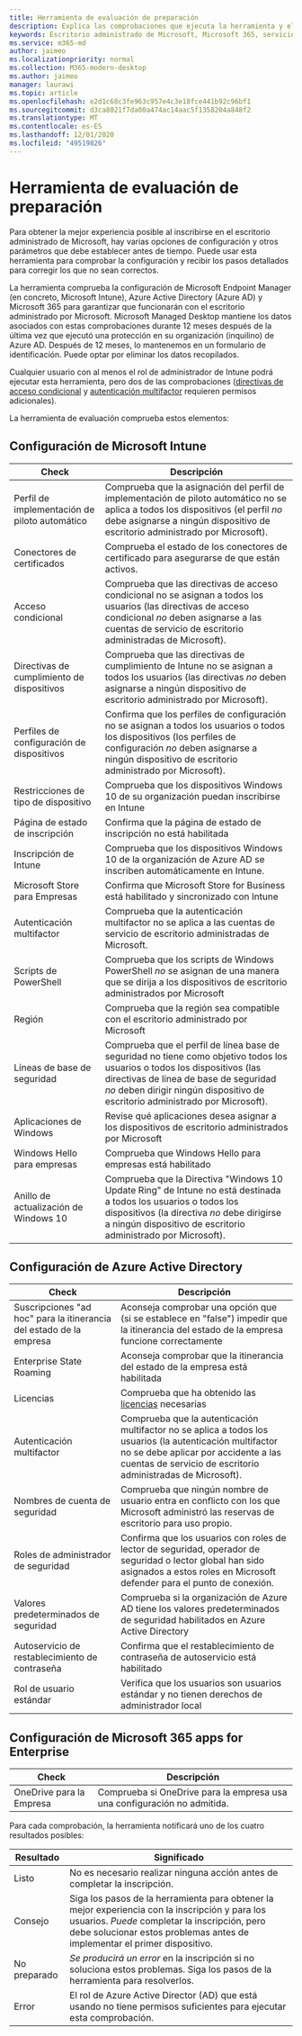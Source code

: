 ```yaml
---
title: Herramienta de evaluación de preparación
description: Explica las comprobaciones que ejecuta la herramienta y el significado de los resultados.
keywords: Escritorio administrado de Microsoft, Microsoft 365, servicio, documentación
ms.service: m365-md
author: jaimeo
ms.localizationpriority: normal
ms.collection: M365-modern-desktop
ms.author: jaimeo
manager: laurawi
ms.topic: article
ms.openlocfilehash: e2d1c68c3fe963c957e4c3e18fce441b92c96bf1
ms.sourcegitcommit: d3ca8021f7da00a474ac14aac5f1358204a848f2
ms.translationtype: MT
ms.contentlocale: es-ES
ms.lasthandoff: 12/01/2020
ms.locfileid: "49519826"
---
```

# <a name="readiness-assessment-tool"></a>Herramienta de evaluación de preparación

Para obtener la mejor experiencia posible al inscribirse en el escritorio administrado de Microsoft, hay varias opciones de configuración y otros parámetros que debe establecer antes de tiempo. Puede usar esta herramienta para comprobar la configuración y recibir los pasos detallados para corregir los que no sean correctos.

La herramienta comprueba la configuración de Microsoft Endpoint Manager (en concreto, Microsoft Intune), Azure Active Directory (Azure AD) y Microsoft 365 para garantizar que funcionarán con el escritorio administrado por Microsoft. Microsoft Managed Desktop mantiene los datos asociados con estas comprobaciones durante 12 meses después de la última vez que ejecutó una protección en su organización (inquilino) de Azure AD. Después de 12 meses, lo mantenemos en un formulario de identificación.  Puede optar por eliminar los datos recopilados.

Cualquier usuario con al menos el rol de administrador de Intune podrá ejecutar esta herramienta, pero dos de las comprobaciones ([directivas de acceso condicional](readiness-assessment-fix.md#conditional-access-policies) y [autenticación multifactor](readiness-assessment-fix.md#multi-factor-authentication) requieren permisos adicionales).
 
La herramienta de evaluación comprueba estos elementos:

## <a name="microsoft-intune-settings"></a>Configuración de Microsoft Intune

|Check  |Descripción  |
|---------|---------|
|Perfil de implementación de piloto automático     | Comprueba que la asignación del perfil de implementación de piloto automático no se aplica a todos los dispositivos (el perfil *no* debe asignarse a ningún dispositivo de escritorio administrado por Microsoft).       |
|Conectores de certificados     | Comprueba el estado de los conectores de certificado para asegurarse de que están activos.   |
|Acceso condicional     | Comprueba que las directivas de acceso condicional no se asignan a todos los usuarios (las directivas de acceso condicional *no* deben asignarse a las cuentas de servicio de escritorio administradas de Microsoft).    |
|Directivas de cumplimiento de dispositivos     | Comprueba que las directivas de cumplimiento de Intune no se asignan a todos los usuarios (las directivas *no* deben asignarse a ningún dispositivo de escritorio administrado por Microsoft).    |
|Perfiles de configuración de dispositivos     | Confirma que los perfiles de configuración no se asignan a todos los usuarios o todos los dispositivos (los perfiles de configuración *no* deben asignarse a ningún dispositivo de escritorio administrado por Microsoft).     |
|Restricciones de tipo de dispositivo     | Comprueba que los dispositivos Windows 10 de su organización puedan inscribirse en Intune        |
|Página de estado de inscripción     | Confirma que la página de estado de inscripción no está habilitada      |
|Inscripción de Intune     | Comprueba que los dispositivos Windows 10 de la organización de Azure AD se inscriben automáticamente en Intune.         |
|Microsoft Store para Empresas     | Confirma que Microsoft Store for Business está habilitado y sincronizado con Intune        |
|Autenticación multifactor | Comprueba que la autenticación multifactor no se aplica a las cuentas de servicio de escritorio administradas de Microsoft.
|Scripts de PowerShell     | Comprueba que los scripts de Windows PowerShell *no* se asignan de una manera que se dirija a los dispositivos de escritorio administrados por Microsoft    |
|Región     | Comprueba que la región sea compatible con el escritorio administrado por Microsoft        |
|Líneas de base de seguridad     | Comprueba que el perfil de línea base de seguridad no tiene como objetivo todos los usuarios o todos los dispositivos (las directivas de línea de base de seguridad *no* deben dirigir ningún dispositivo de escritorio administrado por Microsoft).       |
|Aplicaciones de Windows     | Revise qué aplicaciones desea asignar a los dispositivos de escritorio administrados por Microsoft      |
|Windows Hello para empresas     | Comprueba que Windows Hello para empresas está habilitado        |
|Anillo de actualización de Windows 10     | Comprueba que la Directiva "Windows 10 Update Ring" de Intune no está destinada a todos los usuarios o todos los dispositivos (la directiva *no* debe dirigirse a ningún dispositivo de escritorio administrado por Microsoft).     |


## <a name="azure-active-directory-settings"></a>Configuración de Azure Active Directory

|Check  |Descripción  |
|---------|---------|
|Suscripciones "ad hoc" para la itinerancia del estado de la empresa     | Aconseja comprobar una opción que (si se establece en "false") impedir que la itinerancia del estado de la empresa funcione correctamente  |
|Enterprise State Roaming     | Aconseja comprobar que la itinerancia del estado de la empresa está habilitada       |
|Licencias     | Comprueba que ha obtenido las [licencias](prerequisites.md#more-about-licenses) necesarias         |
|Autenticación multifactor     | Comprueba que la autenticación multifactor no se aplica a todos los usuarios (la autenticación multifactor no se debe aplicar por accidente a las cuentas de servicio de escritorio administradas de Microsoft).|
|Nombres de cuenta de seguridad   | Comprueba que ningún nombre de usuario entra en conflicto con los que Microsoft administró las reservas de escritorio para uso propio.        |
|Roles de administrador de seguridad     | Confirma que los usuarios con roles de lector de seguridad, operador de seguridad o lector global han sido asignados a estos roles en Microsoft defender para el punto de conexión.         |
|Valores predeterminados de seguridad | Comprueba si la organización de Azure AD tiene los valores predeterminados de seguridad habilitados en Azure Active Directory |
|Autoservicio de restablecimiento de contraseña     | Confirma que el restablecimiento de contraseña de autoservicio está habilitado        |
|Rol de usuario estándar     | Verifica que los usuarios son usuarios estándar y no tienen derechos de administrador local         |


## <a name="microsoft-365-apps-for-enterprise-settings"></a>Configuración de Microsoft 365 apps for Enterprise

|Check  |Descripción  |
|---------|---------|
|OneDrive para la Empresa     | Comprueba si OneDrive para la empresa usa una configuración no admitida.        |


Para cada comprobación, la herramienta notificará uno de los cuatro resultados posibles:


|Resultado  |Significado  |
|---------|---------|
|Listo     | No es necesario realizar ninguna acción antes de completar la inscripción.        |
|Consejo    | Siga los pasos de la herramienta para obtener la mejor experiencia con la inscripción y para los usuarios. *Puede* completar la inscripción, pero debe solucionar estos problemas antes de implementar el primer dispositivo.        |
|No preparado | *Se producirá un error* en la inscripción si no soluciona estos problemas. Siga los pasos de la herramienta para resolverlos.        |
|Error | El rol de Azure Active Director (AD) que está usando no tiene permisos suficientes para ejecutar esta comprobación. |
